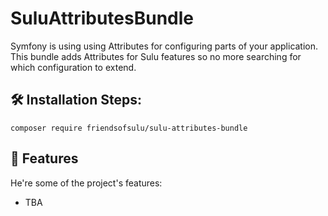 # SuluAttributesBundle
Symfony is using using Attributes for configuring parts of your application. This bundle adds Attributes for Sulu features so no more searching for which configuration to extend.

## 🛠️ Installation Steps:
```
composer require friendsofsulu/sulu-attributes-bundle
```

## 🧐 Features
He're some of the project's features:
* TBA
